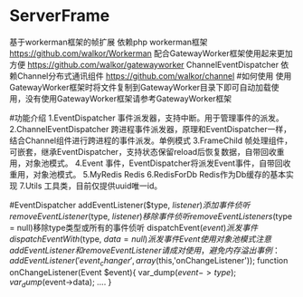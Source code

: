 # ServerFrame
基于workerman框架的帧扩展
依赖php workerman框架 https://github.com/walkor/Workerman
配合GatewayWorker框架使用起来更加方便 https://github.com/walkor/gatewayworker
ChannelEventDispatcher 依赖Channel分布式通讯组件 https://github.com/walkor/channel
#如何使用
使用GatewayWorker框架时将文件复制到GatewayWorker目录下即可自动加载使用，没有使用GatewayWorker框架请参考GatewayWorker框架 

#功能介绍
  1.EventDispatcher 事件派发器，支持中断。用于管理事件的派发。
  2.ChannelEventDispatcher 跨进程事件派发器，原理和EventDispatcher一样，结合Channel组件进行跨进程的事件派发。单例模式
  3.FrameChild 帧处理组件，可嵌套，继承EventDispatcher，支持状态保留reload后恢复数据，自带回收重用，对象池模式。
  4.Event 事件，EventDispatcher将派发Event事件，自带回收重用，对象池模式。
  5.MyRedis Redis
  6.RedisForDb Redis作为Db缓存的基本实现
  7.Utils 工具类，目前仅提供uuid唯一id。
  
#EventDispatcher
  addEventListener($type, $listener)添加事件侦听
  removeEventListener($type, $listener)移除事件侦听
  removeEventListeners($type = null)移除type类型或所有的事件侦听
  dispatchEvent($event)派发事件
  dispatchEventWith($type, $data = null)派发事件 Event使用对象池模式
  注意addEventListener和removeEventListener请成对使用，避免内存溢出
  事例：
    addEventListener('event_changer',array($this,'onChangeListener'));
    function onChangeListener(Event $event){
      var_dump($event->type);
      var_dump($event->data);
      ....
    }
